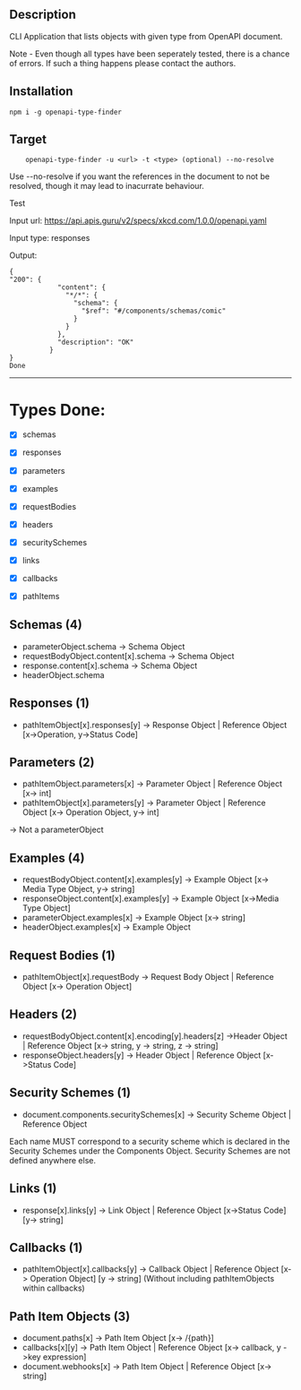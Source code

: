 ## Description

CLI Application that lists objects with given type from OpenAPI document.

Note - Even though all types have been seperately tested, there is a chance of errors. If such a thing happens please contact the authors.

## Installation
```
npm i -g openapi-type-finder
```

## Target
```
    openapi-type-finder -u <url> -t <type> (optional) --no-resolve
```
Use --no-resolve if you want the references in the document to not be resolved, though it may lead to inacurrate behaviour.

Test

Input url: https://api.apis.guru/v2/specs/xkcd.com/1.0.0/openapi.yaml

Input type: responses

Output:

```
{
"200": {
            "content": {
              "*/*": {
                "schema": {
                  "$ref": "#/components/schemas/comic"
                }
              }
            },
            "description": "OK"
          }
}
Done
```
***

# Types Done:

* [x] schemas
* [x] responses
* [x] parameters
* [x] examples
* [x] requestBodies
* [x] headers
* [x] securitySchemes
* [x] links
* [x] callbacks
* [x] pathItems



## Schemas (4)
* parameterObject.schema -> Schema Object
* requestBodyObject.content[x].schema -> Schema Object
* response.content[x].schema -> Schema Object
* headerObject.schema

## Responses (1)

* pathItemObject[x].responses[y] -> Response Object | Reference Object [x->Operation, y->Status Code]

## Parameters  (2)

* pathItemObject.parameters[x] -> Parameter Object | Reference Object [x-> int]
* pathItemObject[x].parameters[y] -> Parameter Object | Reference Object [x-> Operation Object, y-> int]
<!-- * linkObject.parameters.x -> Map[string, Any | {expression}] --> -> Not a parameterObject

## Examples (4)
* requestBodyObject.content[x].examples[y] -> Example Object [x-> Media Type Object, y-> string]
* responseObject.content[x].examples[y] -> Example Object  [x->Media Type Object]
* parameterObject.examples[x] -> Example Object [x-> string]
* headerObject.examples[x] -> Example Object


## Request Bodies (1)

* pathItemObject[x].requestBody -> Request Body Object | Reference Object [x-> Operation Object]

## Headers (2)

* requestBodyObject.content[x].encoding[y].headers[z] ->Header Object | Reference Object [x-> string, y -> string, z -> string]
* responseObject.headers[y] -> Header Object | Reference Object [x->Status Code]

## Security Schemes (1)
* document.components.securitySchemes[x] -> Security Scheme Object | Reference Object

Each name MUST correspond to a security scheme which is declared in the Security Schemes under the Components Object. 
Security Schemes are not defined anywhere else.

## Links (1)
* response[x].links[y] -> Link Object | Reference Object [x->Status Code] [y-> string]

## Callbacks (1)
* pathItemObject[x].callbacks[y] -> Callback Object | Reference Object [x-> Operation Object] [y -> string]
(Without including pathItemObjects within callbacks) 

## Path Item Objects (3)
* document.paths[x] -> Path Item Object [x-> /{path}]
* callbacks[x][y] -> Path Item Object | Reference Object [x-> callback, y ->key expression]
* document.webhooks[x] -> Path Item Object | Reference Object [x-> string]